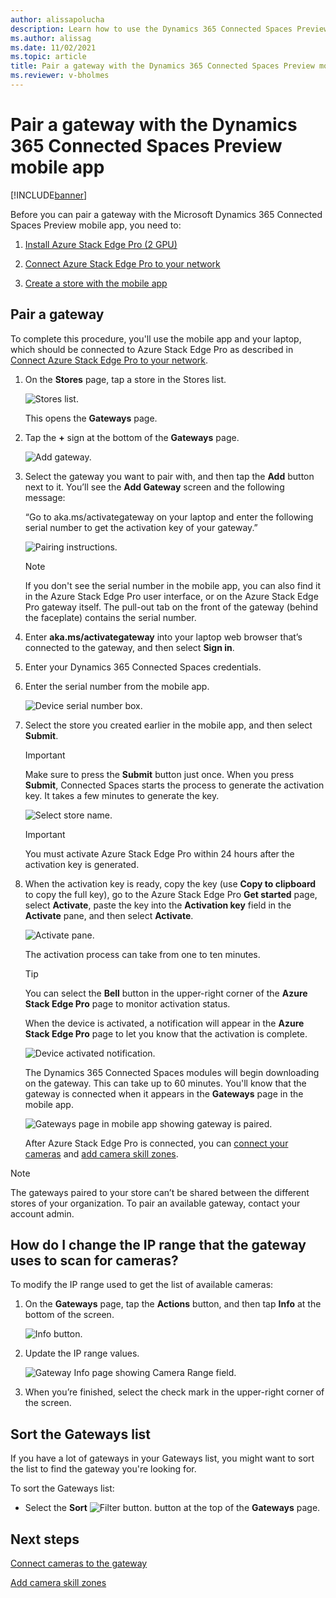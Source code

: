 ```yaml
---
author: alissapolucha
description: Learn how to use the Dynamics 365 Connected Spaces Preview mobile app to pair a gateway so you can connect LP cameras.
ms.author: alissag
ms.date: 11/02/2021
ms.topic: article
title: Pair a gateway with the Dynamics 365 Connected Spaces Preview mobile app
ms.reviewer: v-bholmes
---
```


# Pair a gateway with the Dynamics 365 Connected Spaces Preview mobile app

[!INCLUDE[banner](includes/banner.md)]

Before you can pair a gateway with the Microsoft Dynamics 365 Connected Spaces Preview mobile app, you need to:

1. [Install Azure Stack Edge Pro (2 GPU)](ase-install.md)

2. [Connect Azure Stack Edge Pro to your network](ase-connect.md)

3. [Create a store with the mobile app](mobile-app-create-store.md)

## Pair a gateway

To complete this procedure, you'll use the mobile app and your laptop, which should be connected to Azure Stack Edge Pro as described in [Connect Azure Stack Edge Pro to your network](ase-connect.md).

1.	On the **Stores** page, tap a store in the Stores list. 

    ![Stores list.](media/stores-list.PNG "Stores list")
    
    This opens the **Gateways** page. 
 
2.	Tap the **+** sign at the bottom of the **Gateways** page.

    ![Add gateway.](media/add-gateway.PNG "Add gateway")

3.	Select the gateway you want to pair with, and then tap the **Add** button next to it. You’ll see the **Add Gateway** screen and the following message: 

    “Go to aka.ms/activategateway on your laptop and enter the following serial number to get the activation key of your gateway.”

    ![Pairing instructions.](media/pairing-instructions.PNG "Pairing instructions")
    
    > [!NOTE]
    > If you don't see the serial number in the mobile app, you can also find it in the Azure Stack Edge Pro user interface, or on the Azure Stack Edge Pro gateway itself. The pull-out tab on the front of the gateway (behind the faceplate) contains the serial number.

4.	Enter **aka.ms/activategateway** into your laptop web browser that’s connected to the gateway, and then select **Sign in**.

5.	Enter your Dynamics 365 Connected Spaces credentials.
     
6.	Enter the serial number from the mobile app.
 
    ![Device serial number box.](media/security-number.PNG "Device serial number box")
 
7.	Select the store you created earlier in the mobile app, and then select **Submit**.

    > [!IMPORTANT]
    > Make sure to press the **Submit** button just once. When you press **Submit**, Connected Spaces starts the process to generate the activation key. It takes a few minutes to generate the key. 

    ![Select store name.](media/select-store-name.PNG "Select store name")

    > [!IMPORTANT]
    > You must activate Azure Stack Edge Pro within 24 hours after the activation key is generated. 
 
8.	When the activation key is ready, copy the key (use **Copy to clipboard** to copy the full key), go to the Azure Stack Edge Pro **Get started** page, select **Activate**, paste the key into the **Activation key** field in the **Activate** pane, and then select **Activate**. 

    ![Activate pane.](media/ase-activate-pane.PNG "Activate pane")
 
    The activation process can take from one to ten minutes. 
    
    >[!TIP] 
    >You can select the **Bell** button in the upper-right corner of the **Azure Stack Edge Pro** page to monitor activation status. 
    
    When the device is activated, a notification will appear in the **Azure Stack Edge Pro** page to let you know that the activation is complete. 

    ![Device activated notification.](media/device-activated.PNG "Device activated notification")
 
    The Dynamics 365 Connected Spaces modules will begin downloading on the gateway. This can take up to 60 minutes. You'll know that the gateway is connected when it appears in the **Gateways** page in the mobile app. 
    
    ![Gateways page in mobile app showing gateway is paired.](media/gateway-paired.PNG "Gateways page in mobile app showing gateway is paired") 
    
    After Azure Stack Edge Pro is connected, you can [connect your cameras](mobile-app-add-cameras.md) and [add camera skill zones](mobile-app-add-camera-skill-zones.md). 
    
> [!NOTE]
> The gateways paired to your store can’t be shared between the different stores of your organization. To pair an available gateway, contact your account admin.

## How do I change the IP range that the gateway uses to scan for cameras?

To modify the IP range used to get the list of available cameras:

1. On the **Gateways** page, tap the **Actions** button, and then tap **Info** at the bottom of the screen.

    ![Info button.](media/gateway-info.PNG "Info button")

2. Update the IP range values. 

    ![Gateway Info page showing Camera Range field.](media/faq-ip-range.PNG "Gateway Info page showing Camera Range field")
    
3. When you’re finished, select the check mark in the upper-right corner of the screen.
  
## Sort the Gateways list

If you have a lot of gateways in your Gateways list, you might want to sort the list to find the gateway you're looking for. 

To sort the Gateways list:

- Select the **Sort** ![Filter button.](media/filter-button.PNG "Filter button") button at the top of the **Gateways** page.

## Next steps

[Connect cameras to the gateway](mobile-app-add-cameras.md)

[Add camera skill zones](mobile-app-add-camera-skill-zones.md)
